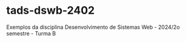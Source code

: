 # tads-dswb-2402
Exemplos da disciplina Desenvolvimento de Sistemas Web - 2024/2o semestre - Turma B
